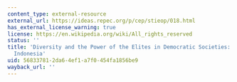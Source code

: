 ```yaml
---
content_type: external-resource
external_url: https://ideas.repec.org/p/cep/stieop/018.html
has_external_license_warning: true
license: https://en.wikipedia.org/wiki/All_rights_reserved
status: ''
title: 'Diversity and the Power of the Elites in Democratic Societies: Evidence from
  Indonesia'
uid: 56833781-2da6-4ef1-a7f0-454fa1856be9
wayback_url: ''
---
```

